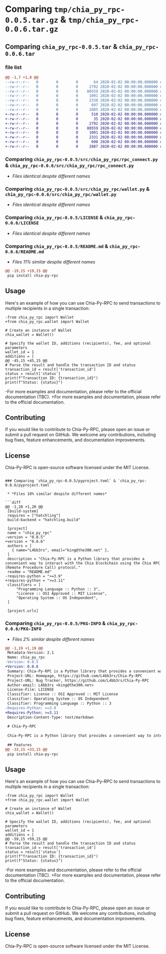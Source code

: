 # Comparing `tmp/chia_py_rpc-0.0.5.tar.gz` & `tmp/chia_py_rpc-0.0.6.tar.gz`

## Comparing `chia_py_rpc-0.0.5.tar` & `chia_py_rpc-0.0.6.tar`

### file list

```diff
@@ -1,7 +1,8 @@
--rw-r--r--   0        0        0       64 2020-02-02 00:00:00.000000 chia_py_rpc-0.0.5/src/chia_py_rpc/__init__.py
--rw-r--r--   0        0        0     2792 2020-02-02 00:00:00.000000 chia_py_rpc-0.0.5/src/chia_py_rpc/rpc_connect.py
--rw-r--r--   0        0        0    80559 2020-02-02 00:00:00.000000 chia_py_rpc-0.0.5/src/chia_py_rpc/wallet.py
--rw-r--r--   0        0        0     1091 2020-02-02 00:00:00.000000 chia_py_rpc-0.0.5/LICENSE
--rw-r--r--   0        0        0     2330 2020-02-02 00:00:00.000000 chia_py_rpc-0.0.5/README.md
--rw-r--r--   0        0        0      697 2020-02-02 00:00:00.000000 chia_py_rpc-0.0.5/pyproject.toml
--rw-r--r--   0        0        0     2885 2020-02-02 00:00:00.000000 chia_py_rpc-0.0.5/PKG-INFO
+-rw-r--r--   0        0        0      510 2020-02-02 00:00:00.000000 chia_py_rpc-0.0.6/.vscode/launch.json
+-rw-r--r--   0        0        0       35 2020-02-02 00:00:00.000000 chia_py_rpc-0.0.6/src/chia_py_rpc/__init__.py
+-rw-r--r--   0        0        0     2792 2020-02-02 00:00:00.000000 chia_py_rpc-0.0.6/src/chia_py_rpc/rpc_connect.py
+-rw-r--r--   0        0        0    80559 2020-02-02 00:00:00.000000 chia_py_rpc-0.0.6/src/chia_py_rpc/wallet.py
+-rw-r--r--   0        0        0     1091 2020-02-02 00:00:00.000000 chia_py_rpc-0.0.6/LICENSE
+-rw-r--r--   0        0        0     2331 2020-02-02 00:00:00.000000 chia_py_rpc-0.0.6/README.md
+-rw-r--r--   0        0        0      698 2020-02-02 00:00:00.000000 chia_py_rpc-0.0.6/pyproject.toml
+-rw-r--r--   0        0        0     2887 2020-02-02 00:00:00.000000 chia_py_rpc-0.0.6/PKG-INFO
```

### Comparing `chia_py_rpc-0.0.5/src/chia_py_rpc/rpc_connect.py` & `chia_py_rpc-0.0.6/src/chia_py_rpc/rpc_connect.py`

 * *Files identical despite different names*

### Comparing `chia_py_rpc-0.0.5/src/chia_py_rpc/wallet.py` & `chia_py_rpc-0.0.6/src/chia_py_rpc/wallet.py`

 * *Files identical despite different names*

### Comparing `chia_py_rpc-0.0.5/LICENSE` & `chia_py_rpc-0.0.6/LICENSE`

 * *Files identical despite different names*

### Comparing `chia_py_rpc-0.0.5/README.md` & `chia_py_rpc-0.0.6/README.md`

 * *Files 11% similar despite different names*

```diff
@@ -19,15 +19,15 @@
 pip install chia-py-rpc
 ```
 
 ## Usage
 Here's an example of how you can use Chia-Py-RPC to send transactions to multiple recipients in a single transaction:
 
 ```
-from chia_py_rpc import Wallet
+from chia_py_rpc.wallet import Wallet
 
 # Create an instance of Wallet
 chia_wallet = Wallet()
 
 # Specify the wallet ID, additions (recipients), fee, and optional parameters
 wallet_id = 1
 additions = [
@@ -45,15 +45,15 @@
 # Parse the result and handle the transaction ID and status
 transaction_id = result['transaction_id']
 status = result['status']
 print(f"Transaction ID: {transaction_id}")
 print(f"Status: {status}")
 ```
 
-For more examples and documentation, please refer to the official documentation (TBC).
+For more examples and documentation, please refer to the official documentation.
 
 ## Contributing
 If you would like to contribute to Chia-Py-RPC, please open an issue or submit a pull request on GitHub. We welcome any contributions, including bug fixes, feature enhancements, and documentation improvements.
 
 ## License
 Chia-Py-RPC is open-source software licensed under the MIT License.
```

### Comparing `chia_py_rpc-0.0.5/pyproject.toml` & `chia_py_rpc-0.0.6/pyproject.toml`

 * *Files 18% similar despite different names*

```diff
@@ -1,20 +1,20 @@
 [build-system]
 requires = ["hatchling"]
 build-backend = "hatchling.build"
 
 [project]
 name = "chia_py_rpc"
-version = "0.0.5"
+version = "0.0.6"
 authors = [
   { name="L4bb3rs", email="king@the300.net" },
 ]
 description = "Chia-Py-RPC is a Python library that provides a convenient way to interact with the Chia blockchain using the Chia RPC (Remote Procedure Call) protocol."
 readme = "README.md"
-requires-python = ">=3.9"
+requires-python = ">=3.11"
 classifiers = [
     "Programming Language :: Python :: 3",
     "License :: OSI Approved :: MIT License",
     "Operating System :: OS Independent",
 ]
 
 [project.urls]
```

### Comparing `chia_py_rpc-0.0.5/PKG-INFO` & `chia_py_rpc-0.0.6/PKG-INFO`

 * *Files 2% similar despite different names*

```diff
@@ -1,19 +1,19 @@
 Metadata-Version: 2.1
 Name: chia_py_rpc
-Version: 0.0.5
+Version: 0.0.6
 Summary: Chia-Py-RPC is a Python library that provides a convenient way to interact with the Chia blockchain using the Chia RPC (Remote Procedure Call) protocol.
 Project-URL: Homepage, https://github.com/L4bb3rs/Chia-Py-RPC
 Project-URL: Bug Tracker, https://github.com/L4bb3rs/Chia-Py-RPC
 Author-email: L4bb3rs <king@the300.net>
 License-File: LICENSE
 Classifier: License :: OSI Approved :: MIT License
 Classifier: Operating System :: OS Independent
 Classifier: Programming Language :: Python :: 3
-Requires-Python: >=3.9
+Requires-Python: >=3.11
 Description-Content-Type: text/markdown
 
 # Chia-Py-RPC
 
 Chia-Py-RPC is a Python library that provides a convenient way to interact with the Chia blockchain using the Chia RPC (Remote Procedure Call) protocol. It allows you to send transactions, check balances, and perform other Chia-related operations programmatically from Python.
 
 ## Features
@@ -33,15 +33,15 @@
 pip install chia-py-rpc
 ```
 
 ## Usage
 Here's an example of how you can use Chia-Py-RPC to send transactions to multiple recipients in a single transaction:
 
 ```
-from chia_py_rpc import Wallet
+from chia_py_rpc.wallet import Wallet
 
 # Create an instance of Wallet
 chia_wallet = Wallet()
 
 # Specify the wallet ID, additions (recipients), fee, and optional parameters
 wallet_id = 1
 additions = [
@@ -59,15 +59,15 @@
 # Parse the result and handle the transaction ID and status
 transaction_id = result['transaction_id']
 status = result['status']
 print(f"Transaction ID: {transaction_id}")
 print(f"Status: {status}")
 ```
 
-For more examples and documentation, please refer to the official documentation (TBC).
+For more examples and documentation, please refer to the official documentation.
 
 ## Contributing
 If you would like to contribute to Chia-Py-RPC, please open an issue or submit a pull request on GitHub. We welcome any contributions, including bug fixes, feature enhancements, and documentation improvements.
 
 ## License
 Chia-Py-RPC is open-source software licensed under the MIT License.
```

